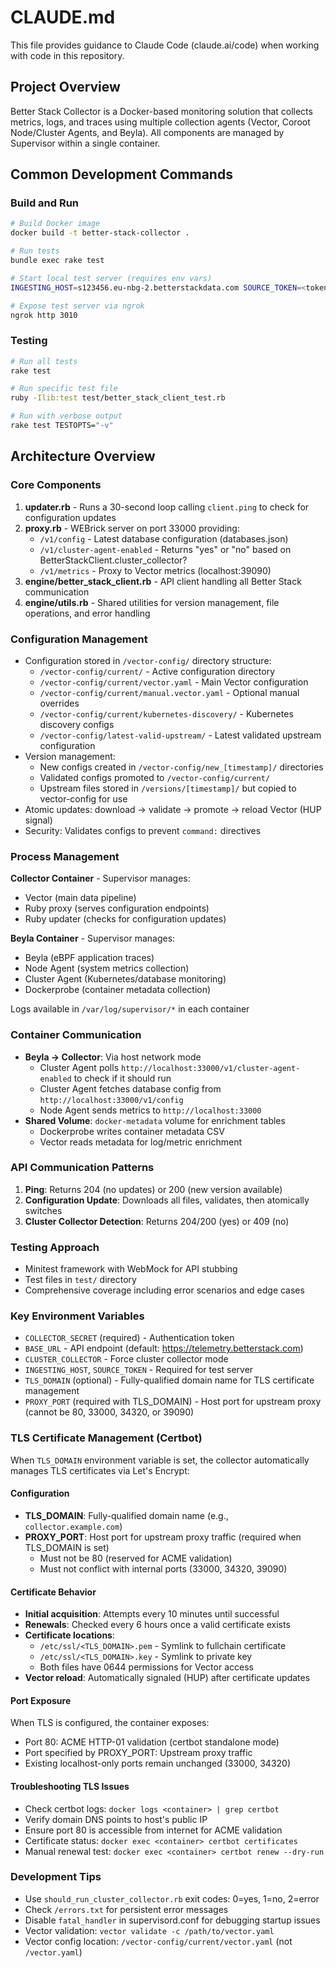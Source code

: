 # CLAUDE.md

This file provides guidance to Claude Code (claude.ai/code) when working with code in this repository.

## Project Overview

Better Stack Collector is a Docker-based monitoring solution that collects metrics, logs, and traces using multiple collection agents (Vector, Coroot Node/Cluster Agents, and Beyla). All components are managed by Supervisor within a single container.

## Common Development Commands

### Build and Run
```bash
# Build Docker image
docker build -t better-stack-collector .

# Run tests
bundle exec rake test

# Start local test server (requires env vars)
INGESTING_HOST=s123456.eu-nbg-2.betterstackdata.com SOURCE_TOKEN=<token> ruby test/test_server.rb

# Expose test server via ngrok
ngrok http 3010
```

### Testing
```bash
# Run all tests
rake test

# Run specific test file
ruby -Ilib:test test/better_stack_client_test.rb

# Run with verbose output
rake test TESTOPTS="-v"
```

## Architecture Overview

### Core Components

1. **updater.rb** - Runs a 30-second loop calling `client.ping` to check for configuration updates
2. **proxy.rb** - WEBrick server on port 33000 providing:
   - `/v1/config` - Latest database configuration (databases.json)
   - `/v1/cluster-agent-enabled` - Returns "yes" or "no" based on BetterStackClient.cluster_collector?
   - `/v1/metrics` - Proxy to Vector metrics (localhost:39090)
3. **engine/better_stack_client.rb** - API client handling all Better Stack communication
4. **engine/utils.rb** - Shared utilities for version management, file operations, and error handling

### Configuration Management

- Configuration stored in `/vector-config/` directory structure:
  - `/vector-config/current/` - Active configuration directory
  - `/vector-config/current/vector.yaml` - Main Vector configuration
  - `/vector-config/current/manual.vector.yaml` - Optional manual overrides
  - `/vector-config/current/kubernetes-discovery/` - Kubernetes discovery configs
  - `/vector-config/latest-valid-upstream/` - Latest validated upstream configuration
- Version management:
  - New configs created in `/vector-config/new_[timestamp]/` directories
  - Validated configs promoted to `/vector-config/current/`
  - Upstream files stored in `/versions/[timestamp]/` but copied to vector-config for use
- Atomic updates: download → validate → promote → reload Vector (HUP signal)
- Security: Validates configs to prevent `command:` directives

### Process Management

**Collector Container** - Supervisor manages:
- Vector (main data pipeline)
- Ruby proxy (serves configuration endpoints)
- Ruby updater (checks for configuration updates)

**Beyla Container** - Supervisor manages:
- Beyla (eBPF application traces)
- Node Agent (system metrics collection)
- Cluster Agent (Kubernetes/database monitoring)
- Dockerprobe (container metadata collection)

Logs available in `/var/log/supervisor/*` in each container

### Container Communication

- **Beyla → Collector**: Via host network mode
  - Cluster Agent polls `http://localhost:33000/v1/cluster-agent-enabled` to check if it should run
  - Cluster Agent fetches database config from `http://localhost:33000/v1/config`
  - Node Agent sends metrics to `http://localhost:33000`
- **Shared Volume**: `docker-metadata` volume for enrichment tables
  - Dockerprobe writes container metadata CSV
  - Vector reads metadata for log/metric enrichment

### API Communication Patterns

1. **Ping**: Returns 204 (no updates) or 200 (new version available)
2. **Configuration Update**: Downloads all files, validates, then atomically switches
3. **Cluster Collector Detection**: Returns 204/200 (yes) or 409 (no)

### Testing Approach

- Minitest framework with WebMock for API stubbing
- Test files in `test/` directory
- Comprehensive coverage including error scenarios and edge cases

### Key Environment Variables

- `COLLECTOR_SECRET` (required) - Authentication token
- `BASE_URL` - API endpoint (default: https://telemetry.betterstack.com)
- `CLUSTER_COLLECTOR` - Force cluster collector mode
- `INGESTING_HOST`, `SOURCE_TOKEN` - Required for test server
- `TLS_DOMAIN` (optional) - Fully-qualified domain name for TLS certificate management
- `PROXY_PORT` (required with TLS_DOMAIN) - Host port for upstream proxy (cannot be 80, 33000, 34320, or 39090)

### TLS Certificate Management (Certbot)

When `TLS_DOMAIN` environment variable is set, the collector automatically manages TLS certificates via Let's Encrypt:

#### Configuration
- **TLS_DOMAIN**: Fully-qualified domain name (e.g., `collector.example.com`)
- **PROXY_PORT**: Host port for upstream proxy traffic (required when TLS_DOMAIN is set)
  - Must not be 80 (reserved for ACME validation)
  - Must not conflict with internal ports (33000, 34320, 39090)

#### Certificate Behavior
- **Initial acquisition**: Attempts every 10 minutes until successful
- **Renewals**: Checked every 6 hours once a valid certificate exists
- **Certificate locations**:
  - `/etc/ssl/<TLS_DOMAIN>.pem` - Symlink to fullchain certificate
  - `/etc/ssl/<TLS_DOMAIN>.key` - Symlink to private key
  - Both files have 0644 permissions for Vector access
- **Vector reload**: Automatically signaled (HUP) after certificate updates

#### Port Exposure
When TLS is configured, the container exposes:
- Port 80: ACME HTTP-01 validation (certbot standalone mode)
- Port specified by PROXY_PORT: Upstream proxy traffic
- Existing localhost-only ports remain unchanged (33000, 34320)

#### Troubleshooting TLS Issues
- Check certbot logs: `docker logs <container> | grep certbot`
- Verify domain DNS points to host's public IP
- Ensure port 80 is accessible from internet for ACME validation
- Certificate status: `docker exec <container> certbot certificates`
- Manual renewal test: `docker exec <container> certbot renew --dry-run`

### Development Tips

- Use `should_run_cluster_collector.rb` exit codes: 0=yes, 1=no, 2=error
- Check `/errors.txt` for persistent error messages
- Disable `fatal_handler` in supervisord.conf for debugging startup issues
- Vector validation: `vector validate -c /path/to/vector.yaml`
- Vector config location: `/vector-config/current/vector.yaml` (not `/vector.yaml`)
